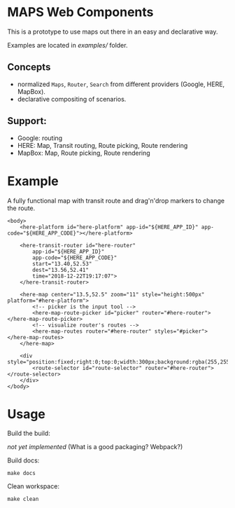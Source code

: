 MAPS Web Components
===================

This is a prototype to use maps out there in an easy and declarative way.

Examples are located in _examples/_ folder.



Concepts
--------

- normalized `Maps`, `Router`, `Search` from different providers (Google, HERE, MapBox).
- declarative compositing of scenarios.

Support:
--------

- Google: routing
- HERE: Map, Transit routing, Route picking, Route rendering
- MapBox: Map, Route picking, Route rendering


Example
=======

A fully functional map with transit route and drag'n'drop markers to change the route.

    <body>
        <here-platform id="here-platform" app-id="${HERE_APP_ID}" app-code="${HERE_APP_CODE}"></here-platform>

        <here-transit-router id="here-router"
            app-id="${HERE_APP_ID}"
            app-code="${HERE_APP_CODE}"
            start="13.40,52.53"
            dest="13.56,52.41"
            time="2018-12-22T19:17:07">
        </here-transit-router>

        <here-map center="13.5,52.5" zoom="11" style="height:500px" platform="#here-platform">
            <!-- picker is the input tool -->
            <here-map-route-picker id="picker" router="#here-router"></here-map-route-picker>
            <!-- visualize router's routes -->
            <here-map-routes router="#here-router" styles="#picker"></here-map-routes>
        </here-map>

        <div style="position:fixed;right:0;top:0;width:300px;background:rgba(255,255,255,.8)">
            <route-selector id="route-selector" router="#here-router"></route-selector>
        </div>
    </body>


Usage
=====

Build the build:

_not yet implemented_ (What is a good packaging? Webpack?)

Build docs:

    make docs

Clean workspace:

    make clean

